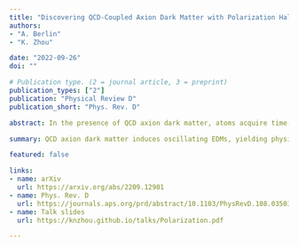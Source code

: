 ```yaml
---
title: "Discovering QCD-Coupled Axion Dark Matter with Polarization Haloscopes"
authors:
- "A. Berlin"
- "K. Zhou"

date: "2022-09-26"
doi: ""

# Publication type. (2 = journal article, 3 = preprint)
publication_types: ["2"]
publication: "Physical Review D"
publication_short: "Phys. Rev. D"

abstract: In the presence of QCD axion dark matter, atoms acquire time-dependent electric dipole moments. This effect gives rise to an oscillating current in a nuclear spin-polarized dielectric, which can resonantly excite an electromagnetic mode of a microwave cavity. We show that with existing technology such a "polarization haloscope" can explore orders of magnitude of new parameter space for QCD-coupled axions. If any cavity haloscope detects a signal from the axion-photon coupling, an upgraded polarization haloscope has the unique ability to test whether it arises from the QCD axion.

summary: QCD axion dark matter induces oscillating EDMs, yielding physical currents that can be amplified in a microwave cavity. This setup has the unique ability to test whether a cavity haloscope signal arises from the QCD axion.

featured: false

links:
- name: arXiv
  url: https://arxiv.org/abs/2209.12901
- name: Phys. Rev. D
  url: https://journals.aps.org/prd/abstract/10.1103/PhysRevD.108.035038
- name: Talk slides
  url: https://knzhou.github.io/talks/Polarization.pdf

---
```

